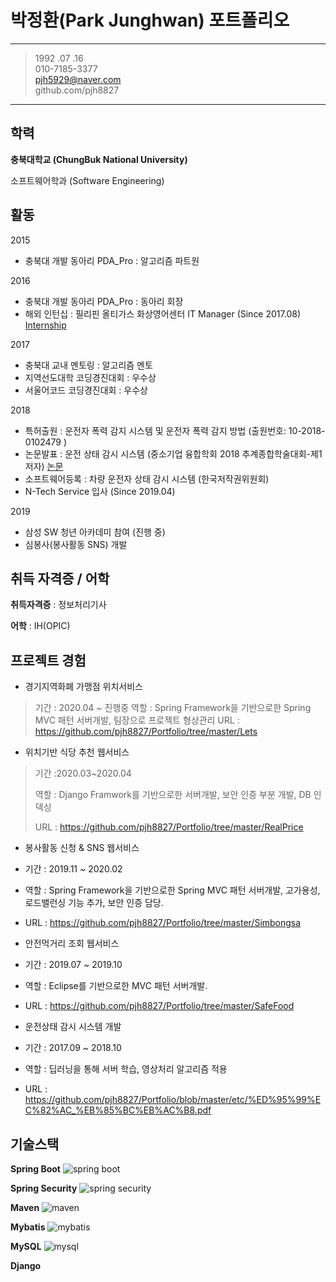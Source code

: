 # 박정환(Park Junghwan) 포트폴리오

-------------------     ----------------------------
> 1992 .07 .16                    
> 010-7185-3377                  
> pjh5929@naver.com     
> github.com/pjh8827 

-------------------     ----------------------------

학력
---------

**충북대학교  (ChungBuk National University)** 

소프트웨어학과 (Software Engineering)



활동
---------

2015 

* 충북대 개발 동아리 PDA_Pro : 알고리즘 파트원

2016

* 충북대 개발 동아리 PDA_Pro : 동아리 회장
* 해외 인턴십 : 필리핀 올티가스 화상영어센터 IT Manager (Since 2017.08)
[Internship](https://github.com/pjh8827/Portfolio/blob/master/etc/Internship.png?raw=true)

2017

* 충북대 교내 멘토링 : 알고리즘 멘토
* 지역선도대학 코딩경진대회 : 우수상
* 서울어코드 코딩경진대회 : 우수상

2018

* 특허출원 : 운전자 폭력 감지 시스템 및 운전자 폭력 감지 방법 (출원번호:  10-2018-0102479 )
* 논문발표 : 운전 상태 감시 시스템 (중소기업 융합학회 2018 추계종합학술대회-제1저자)
[논문](https://github.com/pjh8827/Portfolio/blob/master/etc/%ED%95%99%EC%82%AC_%EB%85%BC%EB%AC%B8.pdf)
* 소프트웨어등록 :  차량 운전자 상태 감시 시스템 (한국저작권위원회) 
* N-Tech Service 입사 (Since 2019.04)

2019

* 삼성 SW 청년 아카데미 참여 (진행 중)
* 심봉사(봉사활동 SNS) 개발



취득 자격증 / 어학
----------

**취득자격증** : 정보처리기사

**어학** : IH(OPIC) 


프로젝트 경험
--------------------
- 경기지역화폐 가맹점 위치서비스 
> 기간 : 2020.04 ~ 진행중
> 역할 : Spring Framework을 기반으로한 Spring MVC 패턴 서버개발, 팀장으로 프로젝트 형상관리
> URL : https://github.com/pjh8827/Portfolio/tree/master/Lets

- 위치기반 식당 추천 웹서비스
> 기간 :2020.03~2020.04
>
> 역할 : Django Framwork를 기반으로한 서버개발, 보안 인증 부분 개발, DB 인덱싱  
>
> URL : https://github.com/pjh8827/Portfolio/tree/master/RealPrice

- 봉사활동 신청 & SNS 웹서비스
- 기간 : 2019.11 ~ 2020.02
- 역할 : Spring Framework을 기반으로한 Spring MVC 패턴 서버개발, 고가용성, 로드밸런싱 기능 추가, 보안 인증 담당.
- URL : https://github.com/pjh8827/Portfolio/tree/master/Simbongsa

- 안전먹거리 조회 웹서비스
- 기간 : 2019.07 ~ 2019.10
- 역할 : Eclipse를 기반으로한 MVC 패턴 서버개발. 
- URL : https://github.com/pjh8827/Portfolio/tree/master/SafeFood

- 운전상태 감시 시스템 개발 
- 기간 : 2017.09 ~ 2018.10
- 역할 : 딥러닝을 통해 서버 학습, 영상처리 알고리즘 적용
- URL : https://github.com/pjh8827/Portfolio/blob/master/etc/%ED%95%99%EC%82%AC_%EB%85%BC%EB%AC%B8.pdf


기술스택 
--------------------

**Spring Boot** ![spring boot](https://img.shields.io/badge/spring_boot-2.2.4-Green?logo=spring )

**Spring Security** ![spring security](https://img.shields.io/badge/spring_security-2.2.4-Green?logo=spring )

**Maven** ![maven](https://img.shields.io/badge/maven-4.0.0-red?logo=apache )

**Mybatis** ![mybatis](https://img.shields.io/badge/mabatis-2.1.1-black ) 

**MySQL** ![mysql](https://img.shields.io/badge/mysql-8.0.19-blue?logo=mysql)

**Django**



